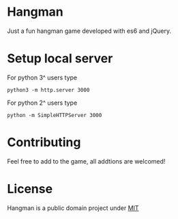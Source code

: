 # Hangman
Just a fun hangman game developed with es6 and jQuery.

# Setup local server
For python 3^ users type
```
python3 -m http.server 3000
```
For python 2^ users type
```
python -m SimpleHTTPServer 3000
```

# Contributing
Feel free to add to the game, all addtions are welcomed!

# License
Hangman is a public domain project under [MIT](https://mit-license.org/)
